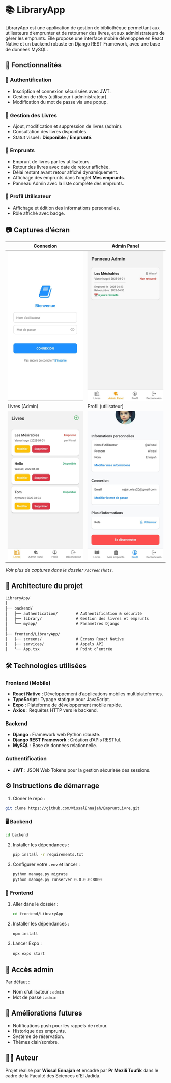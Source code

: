# 📚 LibraryApp

LibraryApp est une application de gestion de bibliothèque permettant aux utilisateurs d’emprunter et de retourner des livres, et aux administrateurs de gérer les emprunts. Elle propose une interface mobile développée en React Native et un backend robuste en Django REST Framework, avec une base de données MySQL.

## 🚀 Fonctionnalités

### 👤 Authentification
- Inscription et connexion sécurisées avec JWT.
- Gestion de rôles (utilisateur / administrateur).
- Modification du mot de passe via une popup.

### 📖 Gestion des Livres
- Ajout, modification et suppression de livres (admin).
- Consultation des livres disponibles.
- Statut visuel : **Disponible** / **Emprunté**.

### 📝 Emprunts
- Emprunt de livres par les utilisateurs.
- Retour des livres avec date de retour affichée.
- Délai restant avant retour affiché dynamiquement.
- Affichage des emprunts dans l’onglet **Mes emprunts**.
- Panneau Admin avec la liste complète des emprunts.

### 👤 Profil Utilisateur
- Affichage et édition des informations personnelles.
- Rôle affiché avec badge.

## 📷 Captures d’écran

| Connexion | Admin Panel | 
|----------|-------------|
| ![Login](./screenshots/Login.jpg) | ![AdminPanel](./screenshots/Admin-pannel.jpg) |
| Livres (Admin) | Profil (utilisateur) |
| ![Livres](./screenshots/Livres.jpg) | ![Profil](./screenshots/Profil-Utilisateur.jpg) |

*Voir plus de captures dans le dossier `/screenshots`.*

## 🧱 Architecture du projet

```
LibraryApp/
│
├── backend/
│   ├── authentication/        # Authentification & sécurité
│   ├── library/               # Gestion des livres et emprunts
│   └── myapp/                 # Paramètres Django
│
├── frontend/LibraryApp/
│   ├── screens/               # Écrans React Native
│   ├── services/              # Appels API
│   └── App.tsx                # Point d’entrée
```

## 🛠️ Technologies utilisées

### Frontend (Mobile)
- **React Native** : Développement d’applications mobiles multiplateformes.
- **TypeScript** : Typage statique pour JavaScript.
- **Expo** : Plateforme de développement mobile rapide.
- **Axios** : Requêtes HTTP vers le backend.

### Backend
- **Django** : Framework web Python robuste.
- **Django REST Framework** : Création d’APIs RESTful.
- **MySQL** : Base de données relationnelle.

### Authentification
- **JWT** : JSON Web Tokens pour la gestion sécurisée des sessions.

## ⚙️ Instructions de démarrage

1. Cloner le repo :
```bash
git clone https://github.com/WissalEnnajah/EmpruntLivre.git
```
### 🖥️ Backend
   ```bash
   cd backend
   ```
2. Installer les dépendances :
   ```bash
   pip install -r requirements.txt
   ```
3. Configurer votre `.env` et lancer :
   ```bash
   python manage.py migrate
   python manage.py runserver 0.0.0.0:8000
   ```

### 📱 Frontend
1. Aller dans le dossier :
   ```bash
   cd frontend/LibraryApp
   ```
2. Installer les dépendances :
   ```bash
   npm install
   ```
3. Lancer Expo :
   ```bash
   npx expo start
   ```

## 🔐 Accès admin
Par défaut :
- Nom d'utilisateur : `admin`
- Mot de passe : `admin`

## 🧩 Améliorations futures
- Notifications push pour les rappels de retour.
- Historique des emprunts.
- Système de réservation.
- Thèmes clair/sombre.

## 👨‍💻 Auteur
Projet réalisé par **Wissal Ennajah** et encadré par **Pr Mezili Toufik** dans le cadre de la Faculté des Sciences d'El Jadida.

